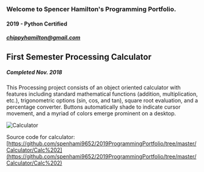 ### Welcome to Spencer Hamilton's Programming Portfolio.
#### 2019 - Python Certified
##### chippyhamilton@gmail.com


## First Semester Processing Calculator
##### Completed Nov. 2018


This Processing project consists of an object oriented calculator with features including standard mathematical functions (addition, multiplication, etc.), trigonometric options (sin, cos, and tan), square root evaluation, and a percentage converter. Buttons automatically shade to indicate cursor movement, and a myriad of colors emerge prominent on a desktop.

![Calculator](https://github.com/spenhami9652/2019ProgrammingPortfolio/blob/master/Calculator/Calc.png?raw=true)

Source code for calculator: [https://github.com/spenhami9652/2019ProgrammingPortfolio/tree/master/Calculator/Calc%202](https://github.com/spenhami9652/2019ProgrammingPortfolio/tree/master/Calculator/Calc%202)
